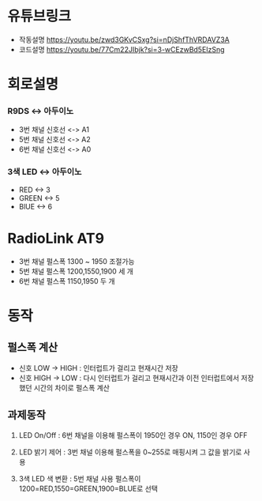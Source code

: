 # 유튜브링크
- 작동설명
https://youtu.be/zwd3GKvCSxg?si=nDjShfThVRDAVZ3A
- 코드설명
https://youtu.be/77Cm22JIbjk?si=3-wCEzwBd5EIzSng

# 회로설명

### R9DS <-> 아두이노 
- 3번 채널 신호선 <-> A1
- 5번 채널 신호선 <-> A2
- 6번 채널 신호선 <-> A0

### 3색 LED <-> 아두이노
- RED <-> 3
- GREEN <-> 5
- BlUE <-> 6

# RadioLink AT9

- 3번 채널 펄스폭  1300 ~ 1950 조절가능
- 5번 채널 펄스폭  1200,1550,1900 세 개
- 6번 채널 펄스폭  1150,1950 두 개

 # 동작
## 펄스폭 계산

- 신호 LOW -> HIGH :
  인터럽트가 걸리고 현재시간 저장
- 신호 HIGH -> LOW :
   다시 인터럽트가 걸리고 현재시간과 이전 인터럽트에서 저장했던 시간의 차이로 펄스폭 계산


## 과제동작
1. LED On/Off :
  6번 채널을 이용해 펄스폭이 1950인 경우 ON, 1150인 경우 OFF
   
2. LED 밝기 제어 :
   3번 채널 이용해 펄스폭을 0~255로 매핑시켜 그 값을 밝기로 사용

3. 3색 LED 색 변환 : 
   5번 채널 사용 펄스폭이 1200=RED,1550=GREEN,1900=BLUE로 선택    
